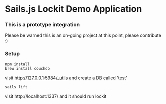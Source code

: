 # Sails.js Lockit Demo Application
### This is a prototype integration
Please be warned this is an on-going project at this point, please contribute :)


### Setup
    npm install
    brew install couchdb

visit http://127.0.0.1:5984/_utils and create a DB called 'test'

    sails lift

visit http://localhost:1337/ and it should run lockit